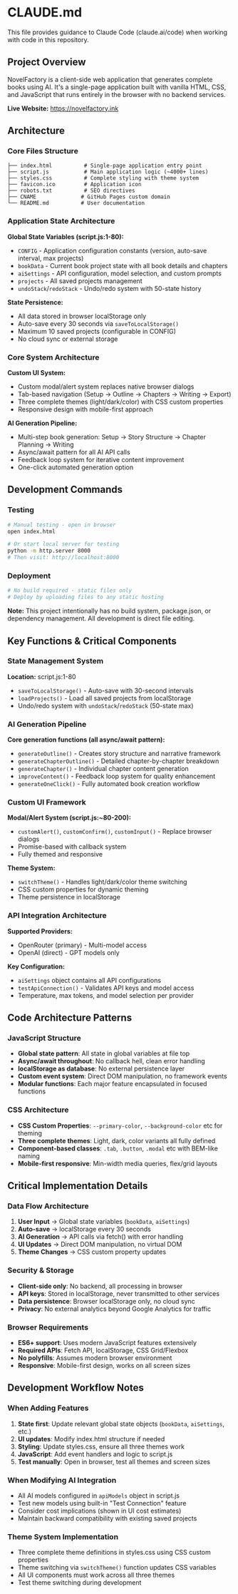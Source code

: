 # CLAUDE.md

This file provides guidance to Claude Code (claude.ai/code) when working with code in this repository.

## Project Overview

NovelFactory is a client-side web application that generates complete books using AI. It's a single-page application built with vanilla HTML, CSS, and JavaScript that runs entirely in the browser with no backend services.

**Live Website:** https://novelfactory.ink

## Architecture

### Core Files Structure
```
├── index.html          # Single-page application entry point
├── script.js           # Main application logic (~4000+ lines)
├── styles.css          # Complete styling with theme system
├── favicon.ico         # Application icon
├── robots.txt          # SEO directives
├── CNAME              # GitHub Pages custom domain
└── README.md          # User documentation
```

### Application State Architecture

**Global State Variables (script.js:1-80):**
- `CONFIG` - Application configuration constants (version, auto-save interval, max projects)
- `bookData` - Current book project state with all book details and chapters
- `aiSettings` - API configuration, model selection, and custom prompts
- `projects` - All saved projects management
- `undoStack`/`redoStack` - Undo/redo system with 50-state history

**State Persistence:**
- All data stored in browser localStorage only
- Auto-save every 30 seconds via `saveToLocalStorage()`
- Maximum 10 saved projects (configurable in CONFIG)
- No cloud sync or external storage

### Core System Architecture

**Custom UI System:**
- Custom modal/alert system replaces native browser dialogs
- Tab-based navigation (Setup → Outline → Chapters → Writing → Export)
- Three complete themes (light/dark/color) with CSS custom properties
- Responsive design with mobile-first approach

**AI Generation Pipeline:**
- Multi-step book generation: Setup → Story Structure → Chapter Planning → Writing
- Async/await pattern for all AI API calls
- Feedback loop system for iterative content improvement
- One-click automated generation option

## Development Commands

### Testing
```bash
# Manual testing - open in browser
open index.html

# Or start local server for testing
python -m http.server 8000
# Then visit: http://localhost:8000
```

### Deployment
```bash
# No build required - static files only
# Deploy by uploading files to any static hosting
```

**Note:** This project intentionally has no build system, package.json, or dependency management. All development is direct file editing.

## Key Functions & Critical Components

### State Management System
**Location:** script.js:1-80
- `saveToLocalStorage()` - Auto-save with 30-second intervals
- `loadProjects()` - Load all saved projects from localStorage
- Undo/redo system with `undoStack`/`redoStack` (50-state max)

### AI Generation Pipeline
**Core generation functions (all async/await pattern):**
- `generateOutline()` - Creates story structure and narrative framework
- `generateChapterOutline()` - Detailed chapter-by-chapter breakdown
- `generateChapter()` - Individual chapter content generation
- `improveContent()` - Feedback loop system for quality enhancement
- `generateOneClick()` - Fully automated book creation workflow

### Custom UI Framework
**Modal/Alert System (script.js:~80-200):**
- `customAlert()`, `customConfirm()`, `customInput()` - Replace browser dialogs
- Promise-based with callback system
- Fully themed and responsive

**Theme System:**
- `switchTheme()` - Handles light/dark/color theme switching
- CSS custom properties for dynamic theming
- Theme persistence in localStorage

### API Integration Architecture
**Supported Providers:**
- OpenRouter (primary) - Multi-model access
- OpenAI (direct) - GPT models only

**Key Configuration:**
- `aiSettings` object contains all API configurations
- `testApiConnection()` - Validates API keys and model access
- Temperature, max tokens, and model selection per provider

## Code Architecture Patterns

### JavaScript Structure
- **Global state pattern**: All state in global variables at file top
- **Async/await throughout**: No callback hell, clean error handling  
- **localStorage as database**: No external persistence layer
- **Custom event system**: Direct DOM manipulation, no framework events
- **Modular functions**: Each major feature encapsulated in focused functions

### CSS Architecture  
- **CSS Custom Properties**: `--primary-color`, `--background-color` etc for theming
- **Three complete themes**: Light, dark, color variants all fully defined
- **Component-based classes**: `.tab`, `.button`, `.modal` etc with BEM-like naming
- **Mobile-first responsive**: Min-width media queries, flex/grid layouts

## Critical Implementation Details

### Data Flow Architecture
1. **User Input** → Global state variables (`bookData`, `aiSettings`)
2. **Auto-save** → localStorage every 30 seconds
3. **AI Generation** → API calls via fetch() with error handling
4. **UI Updates** → Direct DOM manipulation, no virtual DOM
5. **Theme Changes** → CSS custom property updates

### Security & Storage
- **Client-side only**: No backend, all processing in browser
- **API keys**: Stored in localStorage, never transmitted to other services
- **Data persistence**: Browser localStorage only, no cloud sync
- **Privacy**: No external analytics beyond Google Analytics for traffic

### Browser Requirements
- **ES6+ support**: Uses modern JavaScript features extensively
- **Required APIs**: Fetch API, localStorage, CSS Grid/Flexbox
- **No polyfills**: Assumes modern browser environment
- **Responsive**: Mobile-first design, works on all screen sizes

## Development Workflow Notes

### When Adding Features
1. **State first**: Update relevant global state objects (`bookData`, `aiSettings`, etc.)
2. **UI updates**: Modify index.html structure if needed
3. **Styling**: Update styles.css, ensure all three themes work
4. **JavaScript**: Add event handlers and logic to script.js
5. **Test manually**: Open in browser, test all themes and screen sizes

### When Modifying AI Integration
- All AI models configured in `apiModels` object in script.js
- Test new models using built-in "Test Connection" feature
- Consider cost implications (shown in UI cost estimates)
- Maintain backward compatibility with existing saved projects

### Theme System Implementation
- Three complete theme definitions in styles.css using CSS custom properties
- Theme switching via `switchTheme()` function updates CSS variables
- All UI components must work across all three themes
- Test theme switching during development